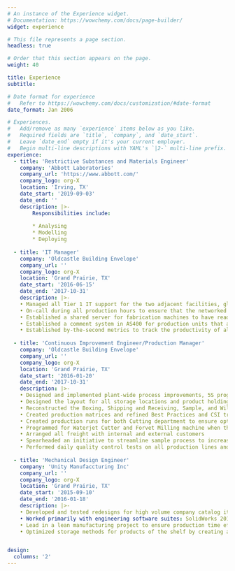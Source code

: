 ```yaml
---
# An instance of the Experience widget.
# Documentation: https://wowchemy.com/docs/page-builder/
widget: experience

# This file represents a page section.
headless: true

# Order that this section appears on the page.
weight: 40

title: Experience
subtitle:

# Date format for experience
#   Refer to https://wowchemy.com/docs/customization/#date-format
date_format: Jan 2006

# Experiences.
#   Add/remove as many `experience` items below as you like.
#   Required fields are `title`, `company`, and `date_start`.
#   Leave `date_end` empty if it's your current employer.
#   Begin multi-line descriptions with YAML's `|2-` multi-line prefix.
experience:
  - title: 'Restrictive Substances and Materials Engineer'
    company: 'Abbott Laboratories'
    company_url: 'https://www.abbott.com/'
    company_logo: org-X
    location: 'Irving, TX'
    date_start: '2019-09-03'
    date_end: ''
    description: |>-
        Responsibilities include:
        
        * Analysing
        * Modelling
        * Deploying
        
  - title: 'IT Manager'
    company: 'Oldcastle Building Envelope'
    company_url: ''
    company_logo: org-X
    location: 'Grand Prairie, TX'
    date_start: '2016-06-15'
    date_end: '2017-10-31'
    description: |>-    
    • Managed all Tier 1 IT support for the two adjacent facilities, glass and aluminum, which included 40 computers and 17 networked pieces of machinery
    • On-call during all production hours to ensure that the networked machinery were operating as intended, using Ultra VNC or Teamviewer to solve minor issues or coming to the site for network issues
    • Established a shared server for fabrication machines to have read access to design programs to cut downtime between programming and making a customized units
    • Established a comment system in AS400 for production units that allowed plant wide communication between first and second shift
    • Established by-the-second metrics to track the productivity of all workstations in the plants
    
  - title: 'Continuous Improvement Engineer/Production Manager'
    company: 'Oldcastle Building Envelope'
    company_url: ''
    company_logo: org-X
    location: 'Grand Prairie, TX'
    date_start: '2016-01-20'
    date_end: '2017-10-31'
    description: |>-    
    • Designed and implemented plant-wide process improvements, 5S programs, training programs, and product velocity/flow systems
    • Designed the layout for all storage locations and product holding locations in the plant
    • Reconstructed the Boxing, Shipping and Receiving, Sample, and Will Call Departments from the ground up so they could met the increased demand of a plant expansion from 55,000 sq.ft. to 160,000 sq.ft.
    • Created production matrices and refined Best Practices and CSI tracking to promote better production efficiency, made into a direct report for the Regional President
    • Created production runs for both Cutting department to ensure optimal product flow
    • Programmed for Waterjet Cutter and Forvet Milling machine when the programmer was gone
    • Arranged all freight with internal and external customers
    • Spearheaded an initiative to streamline sample process to increase overall sales totals
    • Performed daily quality control tests on all production lines and storage units
    
  - title: 'Mechanical Design Engineer'
    company: 'Unity Manufaccturing Inc'
    company_url: ''
    company_logo: org-X
    location: 'Grand Prairie, TX'
    date_start: '2015-09-10'
    date_end: '2016-01-18'
    description: |>-    
    • Developed and tested redesigns for high volume company catalog items and parts for in house use, resulting in 70% reduction in assembly time and 80% more storage capacity in the warehouse
    • Worked primarily with engineering software suites: SolidWorks 2016, DriveWorks, and eDPM 
    • Lead in a lean manufacturing project to ensure production time efficiency and quality benchmarks
    • Optimized storage methods for products of the shelf by creating a flat pattern system vs component system


design:
  columns: '2'
---
```

